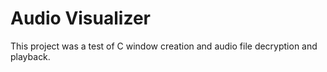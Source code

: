 # Audio Visualizer

This project was a test of C window creation and audio file decryption and playback.